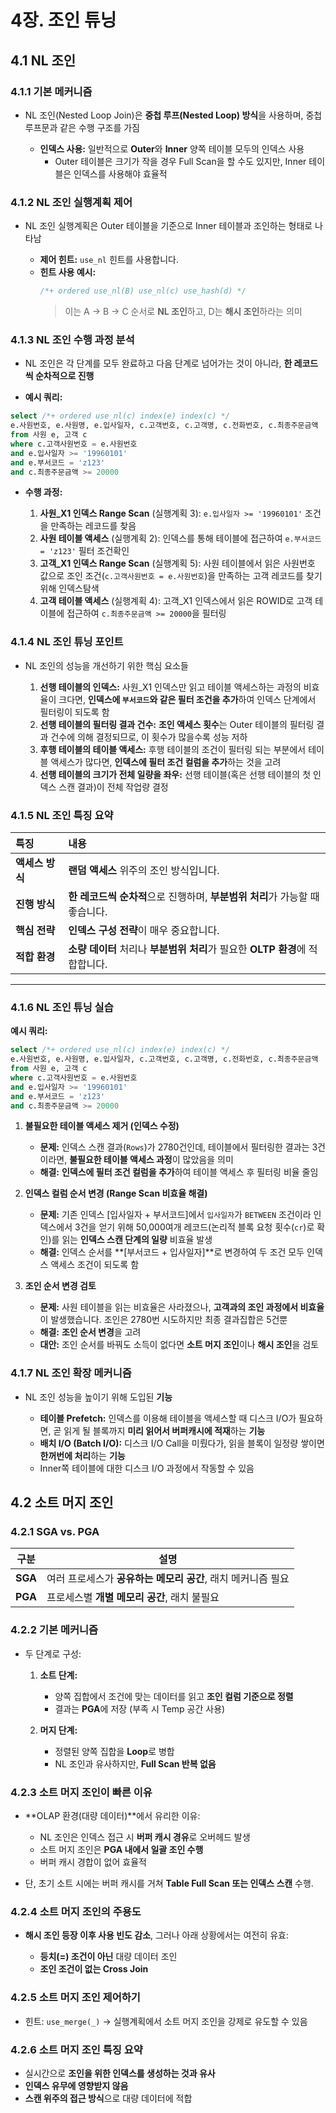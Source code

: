 # 4장. 조인 튜닝

## 4.1 NL 조인

### 4.1.1 기본 메커니즘

- NL 조인(Nested Loop Join)은 **중첩 루프(Nested Loop) 방식**을 사용하며, 중첩 루프문과 같은 수행 구조를 가짐

  - **인덱스 사용:** 일반적으로 **Outer**와 **Inner** 양쪽 테이블 모두의 인덱스 사용
    - Outer 테이블은 크기가 작을 경우 Full Scan을 할 수도 있지만, Inner 테이블은 인덱스를 사용해야 효율적

### 4.1.2 NL 조인 실행계획 제어

- NL 조인 실행계획은 Outer 테이블을 기준으로 Inner 테이블과 조인하는 형태로 나타남

  - **제어 힌트:** `use_nl` 힌트를 사용합니다.
  - **힌트 사용 예시:**
    ```sql
    /*+ ordered use_nl(B) use_nl(c) use_hash(d) */
    ```
    > 이는 A $\to$ B $\to$ C 순서로 **NL 조인**하고, D는 **해시 조인**하라는 의미

### 4.1.3 NL 조인 수행 과정 분석

- NL 조인은 각 단계를 모두 완료하고 다음 단계로 넘어가는 것이 아니라, **한 레코드씩 순차적으로 진행**

- **예시 쿼리:**

```sql
select /*+ ordered use_nl(c) index(e) index(c) */
e.사원번호, e.사원명, e.입사일자, c.고객번호, c.고객명, c.전화번호, c.최종주문금액
from 사원 e, 고객 c
where c.고객사원번호 = e.사원번호
and e.입사일자 >= '19960101'
and e.부서코드 = 'z123'
and c.최종주문금액 >= 20000
```

- **수행 과정:**

  1.  **사원\_X1 인덱스 Range Scan** (실행계획 3): `e.입사일자 >= '19960101'` 조건을 만족하는 레코드를 찾음
  2.  **사원 테이블 액세스** (실행계획 2): 인덱스를 통해 테이블에 접근하여 `e.부서코드 = 'z123'` 필터 조건확인
  3.  **고객\_X1 인덱스 Range Scan** (실행계획 5): 사원 테이블에서 읽은 사원번호 값으로 조인 조건(`c.고객사원번호 = e.사원번호`)을 만족하는 고객 레코드를 찾기 위해 인덱스탐색
  4.  **고객 테이블 액세스** (실행계획 4): 고객\_X1 인덱스에서 읽은 ROWID로 고객 테이블에 접근하여 `c.최종주문금액 >= 20000`을 필터링


### 4.1.4 NL 조인 튜닝 포인트

- NL 조인의 성능을 개선하기 위한 핵심 요소들

  1.  **선행 테이블의 인덱스:** 사원\_X1 인덱스만 읽고 테이블 액세스하는 과정의 비효율이 크다면, **인덱스에 `부서코드`와 같은 필터 조건을 추가**하여 인덱스 단계에서 필터링이 되도록 함
  2.  **선행 테이블의 필터링 결과 건수:** **조인 액세스 횟수**는 Outer 테이블의 필터링 결과 건수에 의해 결정되므로, 이 횟수가 많을수록 성능 저하
  3.  **후행 테이블의 테이블 액세스:** 후행 테이블의 조건이 필터링 되는 부분에서 테이블 액세스가 많다면, **인덱스에 필터 조건 컬럼을 추가**하는 것을 고려
  4.  **선행 테이블의 크기가 전체 일량을 좌우:** 선행 테이블(혹은 선행 테이블의 첫 인덱스 스캔 결과)이 전체 작업량 결정



### 4.1.5 NL 조인 특징 요약

| 특징 | 내용 |
| :--- | :--- |
| **액세스 방식** | **랜덤 액세스** 위주의 조인 방식입니다. |
| **진행 방식** | **한 레코드씩 순차적**으로 진행하며, **부분범위 처리**가 가능할 때 좋습니다. |
| **핵심 전략** | **인덱스 구성 전략**이 매우 중요합니다. |
| **적합 환경** | **소량 데이터** 처리나 **부분범위 처리**가 필요한 **OLTP 환경**에 적합합니다. |

-----

### 4.1.6 NL 조인 튜닝 실습

**예시 쿼리:**

```sql
select /*+ ordered use_nl(c) index(e) index(c) */
e.사원번호, e.사원명, e.입사일자, c.고객번호, c.고객명, c.전화번호, c.최종주문금액
from 사원 e, 고객 c
where c.고객사원번호 = e.사원번호
and e.입사일자 >= '19960101'
and e.부서코드 = 'z123'
and c.최종주문금액 >= 20000
```

1.  **불필요한 테이블 액세스 제거 (인덱스 수정)**

      * **문제:** 인덱스 스캔 결과(`Rows`)가 2780건인데, 테이블에서 필터링한 결과는 3건이라면, **불필요한 테이블 액세스 과정**이 많았음을 의미
      * **해결:** **인덱스에 필터 조건 컬럼을 추가**하여 테이블 액세스 후 필터링 비율 줄임

2.  **인덱스 컬럼 순서 변경 (Range Scan 비효율 해결)**

      * **문제:** 기존 인덱스 [입사일자 + 부서코드]에서 `입사일자`가 `BETWEEN` 조건이라 인덱스에서 3건을 얻기 위해 50,000여개 레코드(논리적 블록 요청 횟수(`cr`)로 확인)를 읽는 **인덱스 스캔 단계의 일량** 비효율 발생
      * **해결:** 인덱스 순서를 **[부서코드 + 입사일자]**로 변경하여 두 조건 모두 인덱스 액세스 조건이 되도록 함

3.  **조인 순서 변경 검토**

      * **문제:** 사원 테이블을 읽는 비효율은 사라졌으나, **고객과의 조인 과정에서 비효율**이 발생했습니다. 조인은 2780번 시도하지만 최종 결과집합은 5건뿐
      * **해결:** **조인 순서 변경**을 고려
      * **대안:** 조인 순서를 바꿔도 소득이 없다면 **소트 머지 조인**이나 **해시 조인**을 검토


### 4.1.7 NL 조인 확장 메커니즘

- NL 조인 성능을 높이기 위해 도입된 **기능**

  - **테이블 Prefetch:** 인덱스를 이용해 테이블을 액세스할 때 디스크 I/O가 필요하면, 곧 읽게 될 블록까지 **미리 읽어서 버퍼캐시에 적재**하는 **기능**
  - **배치 I/O (Batch I/O):** 디스크 I/O Call을 미뤘다가, 읽을 블록이 일정량 쌓이면 **한꺼번에 처리**하는 **기능**
  - Inner쪽 테이블에 대한 디스크 I/O 과정에서 작동할 수 있음

## 4.2 소트 머지 조인

### 4.2.1 SGA vs. PGA

| 구분      | 설명                                   |
| ------- | ------------------------------------ |
| **SGA** | 여러 프로세스가 **공유하는 메모리 공간**, 래치 메커니즘 필요 |
| **PGA** | 프로세스별 **개별 메모리 공간**, 래치 불필요          |

### 4.2.2 기본 메커니즘

* 두 단계로 구성:

  1. **소트 단계:**

     * 양쪽 집합에서 조건에 맞는 데이터를 읽고 **조인 컬럼 기준으로 정렬**
     * 결과는 **PGA**에 저장 (부족 시 Temp 공간 사용)
  2. **머지 단계:**

     * 정렬된 양쪽 집합을 **Loop**로 병합
     * NL 조인과 유사하지만, **Full Scan 반복 없음**

### 4.2.3 소트 머지 조인이 빠른 이유

* **OLAP 환경(대량 데이터)**에서 유리한 이유:

  * NL 조인은 인덱스 접근 시 **버퍼 캐시 경유**로 오버헤드 발생
  * 소트 머지 조인은 **PGA 내에서 일괄 조인 수행**
  * 버퍼 캐시 경합이 없어 효율적
* 단, 초기 소트 시에는 버퍼 캐시를 거쳐 **Table Full Scan 또는 인덱스 스캔** 수행.

### 4.2.4 소트 머지 조인의 주용도

* **해시 조인 등장 이후 사용 빈도 감소**, 그러나 아래 상황에서는 여전히 유효:

  * **등치(=) 조건이 아닌** 대량 데이터 조인
  * **조인 조건이 없는 Cross Join**

### 4.2.5 소트 머지 조인 제어하기

* 힌트: `use_merge(_)`
  → 실행계획에서 소트 머지 조인을 강제로 유도할 수 있음

### 4.2.6 소트 머지 조인 특징 요약

* 실시간으로 **조인을 위한 인덱스를 생성하는 것과 유사**
* **인덱스 유무에 영향받지 않음**
* **스캔 위주의 접근 방식**으로 대량 데이터에 적합